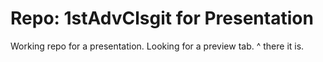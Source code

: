 # Repo: 1stAdvClsgit for Presentation
Working repo for a presentation.
Looking for a preview tab.  ^ there it is.
